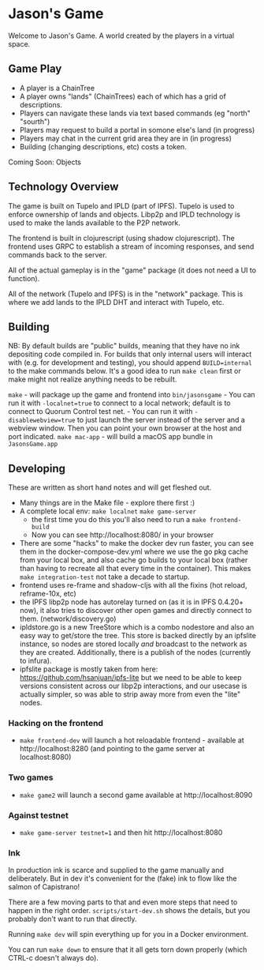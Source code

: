 # Jason's Game

Welcome to Jason's Game. A world created by the players in a virtual space. 

## Game Play

* A player is a ChainTree
* A player owns "lands" (ChainTrees) each of which has a grid of descriptions.
* Players can navigate these lands via text based commands (eg "north" "sourth")
* Players may request to build a portal in somone else's land (in progress)
* Players may chat in the current grid area they are in (in progress)
* Building (changing descriptions, etc) costs a token.

Coming Soon: Objects

## Technology Overview

The game is built on Tupelo and IPLD (part of IPFS). Tupelo is used to enforce ownership of lands and objects. Libp2p and IPLD technology is used to make the lands available to the P2P network.

The frontend is built in clojurescript (using shadow clojurescript). The frontend uses GRPC to establish a stream of incoming responses, and send commands back to the server.

All of the actual gameplay is in the "game" package (it does not need a UI to function). 

All of the network (Tupelo and IPFS) is in the "network" package. This is where we add lands to the IPLD DHT and interact with Tupelo, etc.

## Building

NB: By default builds are "public" builds, meaning that they have no ink
depositing code compiled in. For builds that only internal users will interact
with (e.g. for development and testing), you should append `BUILD=internal` to
the make commands below. It's a good idea to run `make clean` first or make
might not realize anything needs to be rebuilt.

`make` - will package up the game and frontend into `bin/jasonsgame`
    - You can run it with `-localnet=true` to connect to a local network; default is to connect to Quorum Control test net.
    - You can run it with `-disablewebview=true` to just launch the server instead of the server and a webview window. Then you can point your own browser at the host and port indicated.
`make mac-app` - will build a macOS app bundle in `JasonsGame.app`

## Developing

These are written as short hand notes and will get fleshed out.

* Many things are in the Make file - explore there first :)
* A complete local env: `make localnet` `make game-server`
  * the first time you do this you'll also need to run a `make frontend-build`
  * Now you can see http://localhost:8080/ in your browser
* There are some "hacks" to make the docker dev run faster, you can see them in the docker-compose-dev.yml where we use the go pkg cache from your local box, and also cache go builds to your local box (rather than having to recreate all that every time in the container). This makes `make integration-test` not take a decade to startup.
* frontend uses re-frame and shadow-cljs with all the fixins (hot reload, reframe-10x, etc)
* the IPFS libp2p node has autorelay turned on (as it is in IPFS 0.4.20+ now), it also tries to discover other open games and directly connect to them. (network/discovery.go)
* ipldstore.go is a new TreeStore which is a combo nodestore and also an easy way to get/store the tree. This store is backed directly by an ipfslite instance, so nodes are stored locally *and* broadcast to the network as they are created. Additionally, there is a publish of the nodes (currently to infura).
* ipfslite package is mostly taken from here: https://github.com/hsanjuan/ipfs-lite but we need to be able to keep versions consistent across our libp2p interactions, and our usecase is actually simpler, so was able to strip away more from even the "lite" nodes.

### Hacking on the frontend

* `make frontend-dev` will launch a hot reloadable frontend - available at http://localhost:8280 (and pointing to the game server at localhost:8080)

### Two games
* `make game2` will launch a second game available at http://localhost:8090

### Against testnet

* `make game-server testnet=1` and then hit http://localhost:8080

### Ink

In production ink is scarce and supplied to the game manually and deliberately.
But in dev it's convenient for the (fake) ink to flow like the salmon of Capistrano!

There are a few moving parts to that and even more steps that need to happen in
the right order. `scripts/start-dev.sh` shows the details, but you probably
don't want to run that directly. 

Running `make dev` will spin everything up for you in a Docker environment.

You can run `make down` to ensure that it all gets torn down properly
(which CTRL-c doesn't always do).
